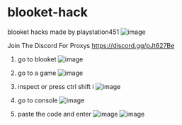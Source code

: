 # blooket-hack
blooket hacks made by playstation451
![image](https://user-images.githubusercontent.com/98996547/223555454-1dd3f338-c0b8-477f-a8cd-724c50b092ac.png)




Join The Discord For Proxys
https://discord.gg/pJt627Be

1. go to blooket
![image](https://user-images.githubusercontent.com/98996547/223779734-252170ef-0e02-4231-94b0-8e4a017d354b.png)



2. go to a game
![image](https://user-images.githubusercontent.com/98996547/223781273-5b022179-fe5b-4d15-ae4a-567d2dfacb5b.png)



3. inspect or press ctrl shift i
![image](https://user-images.githubusercontent.com/98996547/223781520-546aba3d-b9b6-46c5-84b8-db83a4e32d2e.png)



4. go to console
![image](https://user-images.githubusercontent.com/98996547/223781670-9d4b3e67-3e4b-4865-aa7c-b9769341d8d5.png)




5. paste the code and enter
![image](https://user-images.githubusercontent.com/98996547/223781820-f1b8c91d-44a7-4adb-afd9-7286a13069f6.png)
![image](https://user-images.githubusercontent.com/98996547/223781906-301b51d8-878a-48b7-8901-a10db3181fe0.png)


